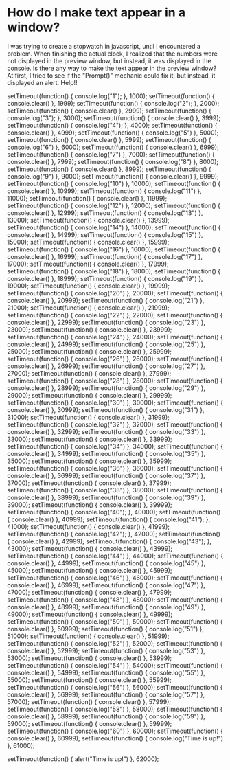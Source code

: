 
# How do I make text appear in a window?

I was trying to create a stopwatch in javascript, until I encountered a problem. When finishing the actual clock, I realized that the numbers were not displayed in the preview window, but instead, it was displayed in the console. Is there any way to make the text appear in the preview window?
At first, I tried to see if the "Prompt()" mechanic could fix it, but instead, it displayed an alert. Help!!


setTimeout(function() {
  console.log("1");
}, 1000);
setTimeout(function() {
  console.clear()
}, 1999);
setTimeout(function() {
  console.log("2"); 
}, 2000);
setTimeout(function() {
  console.clear()
}, 2999);
setTimeout(function() {
  console.log("3");
}, 3000);
setTimeout(function() {
  console.clear()
}, 3999);
setTimeout(function() {
  console.log("4"); 
}, 4000);
setTimeout(function() {
  console.clear()
}, 4999);
setTimeout(function() {
  console.log("5") 
}, 5000);
setTimeout(function() {
  console.clear()
}, 5999);
setTimeout(function() {
  console.log("6") 
}, 6000);
setTimeout(function() {
  console.clear()
}, 6999);
setTimeout(function() {
  console.log("7") 
}, 7000);
setTimeout(function() {
  console.clear()
}, 7999);
setTimeout(function() {
  console.log("8") 
}, 8000);
setTimeout(function() {
  console.clear()
}, 8999);
setTimeout(function() {
  console.log("9") 
}, 9000);
setTimeout(function() {
  console.clear()
}, 9999);
setTimeout(function() {
  console.log("10") 
}, 10000);
setTimeout(function() {
  console.clear()
}, 10999);
setTimeout(function() {
  console.log("11") 
}, 11000);
setTimeout(function() {
  console.clear()
}, 11999);
setTimeout(function() {
  console.log("12") 
}, 12000);
setTimeout(function() {
  console.clear()
}, 12999);
setTimeout(function() {
  console.log("13") 
}, 13000);
setTimeout(function() {
  console.clear()
}, 13999);
setTimeout(function() {
  console.log("14") 
}, 14000);
setTimeout(function() {
  console.clear()
}, 14999);
setTimeout(function() {
  console.log("15") 
}, 15000);
setTimeout(function() {
  console.clear()
}, 15999);
setTimeout(function() {
  console.log("16") 
}, 16000);
setTimeout(function() {
  console.clear()
}, 16999);
setTimeout(function() {
  console.log("17") 
}, 17000);
setTimeout(function() {
  console.clear()
}, 17999);
setTimeout(function() {
  console.log("18") 
}, 18000);
setTimeout(function() {
  console.clear()
}, 18999);
setTimeout(function() {
  console.log("19") 
}, 19000);
setTimeout(function() {
  console.clear()
}, 19999);
setTimeout(function() {
  console.log("20")
}, 20000);
setTimeout(function() {
  console.clear()
}, 20999);
setTimeout(function() {
  console.log("21")
}, 21000);
setTimeout(function() {
  console.clear()
}, 21999);
setTimeout(function() {
  console.log("22")
}, 22000);
setTimeout(function() {
  console.clear()
}, 22999);
setTimeout(function() {
  console.log("23")
}, 23000);
setTimeout(function() {
  console.clear()
}, 23999);
setTimeout(function() {
  console.log("24")
}, 24000);
setTimeout(function() {
  console.clear()
}, 24999);
setTimeout(function() {
  console.log("25")
}, 25000);
setTimeout(function() {
  console.clear()
}, 25999);
setTimeout(function() {
  console.log("26")
}, 26000);
setTimeout(function() {
  console.clear()
}, 26999);
setTimeout(function() {
  console.log("27")
}, 27000);
setTimeout(function() {
  console.clear()
}, 27999);
setTimeout(function() {
  console.log("28")
}, 28000);
setTimeout(function() {
  console.clear()
}, 28999);
setTimeout(function() {
  console.log("29")
}, 29000);
setTimeout(function() {
  console.clear()
}, 29999);
setTimeout(function() {
  console.log("30")
}, 30000);
setTimeout(function() {
  console.clear()
}, 30999);
setTimeout(function() {
  console.log("31")
}, 31000);
setTimeout(function() {
  console.clear()
}, 31999);
setTimeout(function() {
  console.log("32")
}, 32000);
setTimeout(function() {
  console.clear()
}, 32999);
setTimeout(function() {
  console.log("33")
}, 33000);
setTimeout(function() {
  console.clear()
}, 33999);
setTimeout(function() {
  console.log("34")
}, 34000);
setTimeout(function() {
  console.clear()
}, 34999);
setTimeout(function() {
  console.log("35")
}, 35000);
setTimeout(function() {
  console.clear()
}, 35999);
setTimeout(function() {
  console.log("36")
}, 36000);
setTimeout(function() {
  console.clear()
}, 36999);
setTimeout(function() {
  console.log("37")
}, 37000);
setTimeout(function() {
  console.clear()
}, 37999);
setTimeout(function() {
  console.log("38")
}, 38000);
setTimeout(function() {
  console.clear()
}, 38999);
setTimeout(function() {
  console.log("39")
}, 39000);
setTimeout(function() {
  console.clear()
}, 39999);
setTimeout(function() {
  console.log("40");
}, 40000);
setTimeout(function() {
  console.clear()
}, 40999);
setTimeout(function() {
  console.log("41"); 
}, 41000);
setTimeout(function() {
  console.clear()
}, 41999);
setTimeout(function() {
  console.log("42");
}, 42000);
setTimeout(function() {
  console.clear()
}, 42999);
setTimeout(function() {
  console.log("43"); 
}, 43000);
setTimeout(function() {
  console.clear()
}, 43999);
setTimeout(function() {
  console.log("44") 
}, 44000);
setTimeout(function() {
  console.clear()
}, 44999);
setTimeout(function() {
  console.log("45") 
}, 45000);
setTimeout(function() {
  console.clear()
}, 45999);
setTimeout(function() {
  console.log("46") 
}, 46000);
setTimeout(function() {
  console.clear()
}, 46999);
setTimeout(function() {
  console.log("47") 
}, 47000);
setTimeout(function() {
  console.clear()
}, 47999);
setTimeout(function() {
  console.log("48") 
}, 48000);
setTimeout(function() {
  console.clear()
}, 48999);
setTimeout(function() {
  console.log("49") 
}, 49000);
setTimeout(function() {
  console.clear()
}, 49999);
setTimeout(function() {
  console.log("50") 
}, 50000);
setTimeout(function() {
  console.clear()
}, 50999);
setTimeout(function() {
  console.log("51") 
}, 51000);
setTimeout(function() {
  console.clear()
}, 51999);
setTimeout(function() {
  console.log("52") 
}, 52000);
setTimeout(function() {
  console.clear()
}, 52999);
setTimeout(function() {
  console.log("53") 
}, 53000);
setTimeout(function() {
  console.clear()
}, 53999);
setTimeout(function() {
  console.log("54") 
}, 54000);
setTimeout(function() {
  console.clear()
}, 54999);
setTimeout(function() {
  console.log("55") 
}, 55000);
setTimeout(function() {
  console.clear()
}, 55999);
setTimeout(function() {
  console.log("56") 
}, 56000);
setTimeout(function() {
  console.clear()
}, 56999);
setTimeout(function() {
  console.log("57") 
}, 57000);
setTimeout(function() {
  console.clear()
}, 57999);
setTimeout(function() {
  console.log("58") 
}, 58000);
setTimeout(function() {
  console.clear()
}, 58999);
setTimeout(function() {
  console.log("59")
}, 59000);
setTimeout(function() {
  console.clear()
}, 59999);
setTimeout(function() {
  console.log("60")
}, 60000);
setTimeout(function() {
  console.clear()
}, 60999);
setTimeout(function() {
  console.log("Time is up!")
}, 61000);

setTimeout(function() {
  alert("Time is up!")
}, 62000);




        